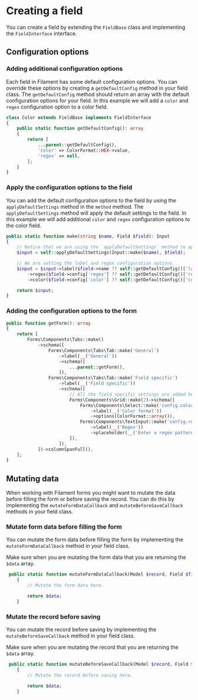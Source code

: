 # Creating a field

You can create a field by extending the `FieldBase` class and implementing the `FieldInterface` interface.

## Configuration options

### Adding additional configuration options

Each field in Filament has some default configuration options. You can override these options by creating a `getDefaultConfig` method in your field class. The `getDefaultConfig` method should return an array with the default configuration options for your field. In this example we will add a `color` and `regex` configuration option to a color field.

```php
class Color extends FieldBase implements FieldInterface
{
    public static function getDefaultConfig(): array
    {
        return [
            ...parent::getDefaultConfig(),
            'color' => ColorFormat::HEX->value,
            'regex' => null,
        ];
    }
}
```

### Apply the configuration options to the field

You can add the default configuration options to the field by using the `applyDefaultSettings` method in the `method` method. The `applyDefaultSettings` method will apply the default settings to the field. In this example we will add additional `color` and `regex` configuration options to the color field.

```php
public static function make(string $name, Field $field): Input
{
    // Notice that we are using the `applyDefaultSettings` method to apply the default settings to the input.
    $input = self::applyDefaultSettings(Input::make($name), $field);

    // We are setting the label and regex configuration options.
    $input = $input->label($field->name ?? self::getDefaultConfig()['label'] ?? null)
        ->regex($field->config['regex'] ?? self::getDefaultConfig()['regex'])
        ->color($field->config['color'] ?? self::getDefaultConfig()['color']);

    return $input;
}
```

### Adding the configuration options to the form

```php
public function getForm(): array
{
    return [
        Forms\Components\Tabs::make()
            ->schema([
                Forms\Components\Tabs\Tab::make('General')
                    ->label(__('General'))
                    ->schema([
                        ...parent::getForm(),
                    ]),
                Forms\Components\Tabs\Tab::make('Field specific')
                    ->label(__('Field specific'))
                    ->schema([
                        // All the field specific settings are added here.
                        Forms\Components\Grid::make(2)->schema([
                            Forms\Components\Select::make('config.color')
                                ->label(__('Color format'))
                                ->options(ColorFormat::array()),
                            Forms\Components\TextInput::make('config.regex')
                                ->label(__('Regex'))
                                ->placeholder(__('Enter a regex pattern')),
                        ]),
                    ]),
            ])->columnSpanFull(),
    ];
}
```

## Mutating data

When working with Filament forms you might want to mutate the data before filling the form or before saving the record. You can do this by implementing the `mutateFormDataCallback` and `mutateBeforeSaveCallback` methods in your field class.

### Mutate form data before filling the form

You can mutate the form data before filling the form by implementing the `mutateFormDataCallback` method in your field class.

Make sure when you are mutating the form data that you are returning the `$data` array.

```php
 public static function mutateFormDataCallback(Model $record, Field $field, array $data): array
    {
        // Mutate the form data here.

        return $data;
    }
```

### Mutate the record before saving

You can mutate the record before saving by implementing the `mutateBeforeSaveCallback` method in your field class.

Make sure when you are mutating the record that you are returning the `$data` array.

```php
 public static function mutateBeforeSaveCallback(Model $record, Field $field, array $data): array
    {
        // Mutate the record before saving here.

        return $data;
    }
```
